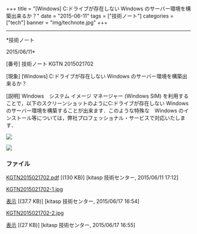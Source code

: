 ﻿+++
title = "[Windows] C:ドライブが存在しない Windows のサーバー環境を構築出来るか？"
date = "2015-06-11"
tags = ["技術ノート"]
categories = ["tech"]
banner = "img/technote.jpg"
+++

-----------------------------------------------------------------------------------------------------------------------------

*技術ノート

2015/06/11*


[番号]
技術ノート KGTN 2015021702

[現象]
[Windows] C:ドライブが存在しない Windows
のサーバー環境を構築出来るか？

[説明]
Windows　システム イメージ マネージャー (Windows SIM)
を利用することで，以下のスクリーンショットのようにC:ドライブが存在しない
Windows
のサーバー環境を構築することが出来ます．このような特殊な　Windows
のインストール等については，弊社プロフェッショナル・サービスで対応いたします．

![](http://techreport.kitasp.net/attachments/download/1965/KGTN2015021702-1.jpg)

![](http://techreport.kitasp.net/attachments/download/1967/KGTN2015021702-2.jpg)


### ファイル

 
 


[KGTN2015021702.pdf](http://techreport.kitasp.net/attachments/download/1854/KGTN2015021702.pdf)
 [(130 KB)] [kitasp 技術センター, 2015/06/11
17:12]

[KGTN2015021702-1.jpg](http://techreport.kitasp.net/attachments/download/1965/KGTN2015021702-1.jpg)

[表示](http://techreport.kitasp.net/attachments/1965/KGTN2015021702-1.jpg "表示")
 [(37.7 KB)] [kitasp 技術センター, 2015/06/17
16:54]

[KGTN2015021702-2.jpg](http://techreport.kitasp.net/attachments/download/1967/KGTN2015021702-2.jpg)

[表示](http://techreport.kitasp.net/attachments/1967/KGTN2015021702-2.jpg "表示")
 [(27 KB)] [kitasp 技術センター, 2015/06/17
16:55]


 


 

